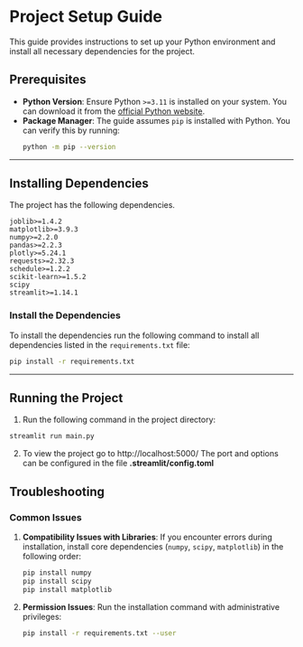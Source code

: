 # Project Setup Guide

This guide provides instructions to set up your Python environment and install all necessary dependencies for the project.


## Prerequisites
- **Python Version**: Ensure Python `>=3.11` is installed on your system. You can download it from the [official Python website](https://www.python.org/downloads/).
- **Package Manager**: The guide assumes `pip` is installed with Python. You can verify this by running:
  ```bash
  python -m pip --version
  ```

---

## Installing Dependencies

The project has the following dependencies.

```plaintext
joblib>=1.4.2
matplotlib>=3.9.3
numpy>=2.2.0
pandas>=2.2.3
plotly>=5.24.1
requests>=2.32.3
schedule>=1.2.2
scikit-learn>=1.5.2
scipy
streamlit>=1.14.1
```

###  Install the Dependencies
To install the dependencies run the following command to install all dependencies listed in the `requirements.txt` file:
```bash
pip install -r requirements.txt
```



---


## Running the Project

1. Run the following command in the project directory:
```bash
streamlit run main.py
```
2. To view the project go to
http://localhost:5000/
The port and options can be configured in the file **.streamlit/config.toml**


## Troubleshooting

### Common Issues
1. **Compatibility Issues with Libraries**:
   If you encounter errors during installation, install core dependencies (`numpy`, `scipy`, `matplotlib`) in the following order:
   ```bash
   pip install numpy
   pip install scipy
   pip install matplotlib
   ```


2. **Permission Issues**:
   Run the installation command with administrative privileges:
   ```bash
   pip install -r requirements.txt --user
   ```


